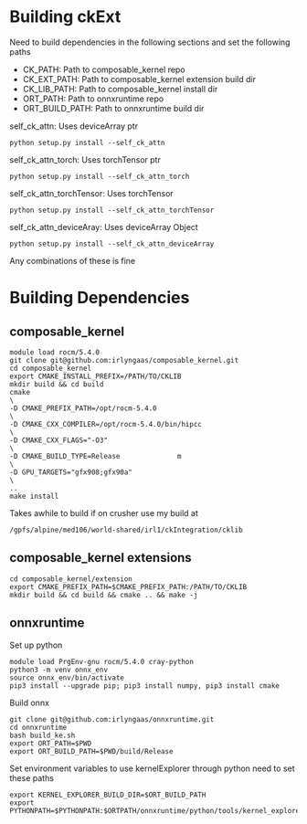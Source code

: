# Building ckExt
Need to build dependencies in the following sections and set the following paths
<ul>
<li>CK_PATH: Path to composable_kernel repo</li>
<li>CK_EXT_PATH: Path to composable_kernel extension build dir</li>
<li>CK_LIB_PATH: Path to composable_kernel install dir</li>
<li>ORT_PATH: Path to onnxruntime repo</li>
<li>ORT_BUILD_PATH: Path to onnxruntime build dir</li>
</ul>



self_ck_attn: Uses deviceArray ptr
```
python setup.py install --self_ck_attn
```
self_ck_attn_torch: Uses torchTensor ptr
```
python setup.py install --self_ck_attn_torch
```

self_ck_attn_torchTensor: Uses torchTensor
```
python setup.py install --self_ck_attn_torchTensor
```

self_ck_attn_deviceAray: Uses deviceArray Object
```
python setup.py install --self_ck_attn_deviceArray
```

Any combinations of these is fine


# Building Dependencies
## composable_kernel
```
module load rocm/5.4.0
git clone git@github.com:irlyngaas/composable_kernel.git
cd composable_kernel
export CMAKE_INSTALL_PREFIX=/PATH/TO/CKLIB
mkdir build && cd build
cmake                                                                                             \   
-D CMAKE_PREFIX_PATH=/opt/rocm-5.4.0                                                              \   
-D CMAKE_CXX_COMPILER=/opt/rocm-5.4.0/bin/hipcc                                                   \   
-D CMAKE_CXX_FLAGS="-O3"                                                                          \   
-D CMAKE_BUILD_TYPE=Release              m                                                         \   
-D GPU_TARGETS="gfx908;gfx90a"                                                                    \   
..
make install

```
Takes awhile to build if on crusher use my build at
```
/gpfs/alpine/med106/world-shared/irl1/ckIntegration/cklib
```

## composable_kernel extensions
```
cd composable_kernel/extension
export CMAKE_PREFIX_PATH=$CMAKE_PREFIX_PATH:/PATH/TO/CKLIB
mkdir build && cd build && cmake .. && make -j
```

## onnxruntime
Set up python
```
module load PrgEnv-gnu rocm/5.4.0 cray-python
python3 -m venv onnx_env
source onnx_env/bin/activate
pip3 install --upgrade pip; pip3 install numpy, pip3 install cmake
```
Build onnx
```
git clone git@github.com:irlyngaas/onnxruntime.git
cd onnxruntime
bash build_ke.sh
export ORT_PATH=$PWD
export ORT_BUILD_PATH=$PWD/build/Release
```

Set environment variables to use kernelExplorer through python need to set these paths
```
export KERNEL_EXPLORER_BUILD_DIR=$ORT_BUILD_PATH
export PYTHONPATH=$PYTHONPATH:$ORTPATH/onnxruntime/python/tools/kernel_explorer/kernels
```
